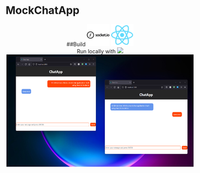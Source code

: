 # MockChatApp
<div align=center>
##Build 
<img src="https://github.com/devicons/devicon/blob/master/icons/socketio/socketio-original-wordmark.svg" width="60" height="60">
<img src="https://github.com/devicons/devicon/blob/master/icons/react/react-original.svg" width="60" height="60">
<br>
Run locally with <img src="https://img.shields.io/badge/npm-start-red">

<img src="ChatAppDemo.png" alt=".." width="500" height="300">
</div>
